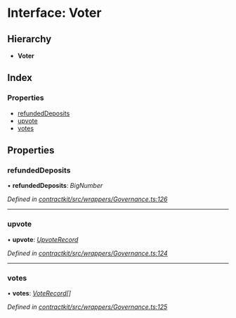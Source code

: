 # Interface: Voter

## Hierarchy

* **Voter**

## Index

### Properties

* [refundedDeposits](_wrappers_governance_.voter.md#refundeddeposits)
* [upvote](_wrappers_governance_.voter.md#upvote)
* [votes](_wrappers_governance_.voter.md#votes)

## Properties

###  refundedDeposits

• **refundedDeposits**: *BigNumber*

*Defined in [contractkit/src/wrappers/Governance.ts:126](https://github.com/celo-org/celo-monorepo/blob/master/packages/contractkit/src/wrappers/Governance.ts#L126)*

___

###  upvote

• **upvote**: *[UpvoteRecord](_wrappers_governance_.upvoterecord.md)*

*Defined in [contractkit/src/wrappers/Governance.ts:124](https://github.com/celo-org/celo-monorepo/blob/master/packages/contractkit/src/wrappers/Governance.ts#L124)*

___

###  votes

• **votes**: *[VoteRecord](_wrappers_governance_.voterecord.md)[]*

*Defined in [contractkit/src/wrappers/Governance.ts:125](https://github.com/celo-org/celo-monorepo/blob/master/packages/contractkit/src/wrappers/Governance.ts#L125)*
